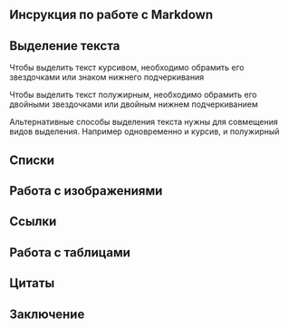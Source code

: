 ## Инсрукция по работе с Markdown

## Выделение текста

Чтобы выделить текст курсивом, необходимо обрамить его звездочками или знаком нижнего подчеркивания

Чтобы выделить текст полужирным, необходимо обрамить его двойными звездочками или двойным нижнем подчеркиванием

Альтернативные способы выделения текста нужны для совмещения видов выделения. Например одновременно и курсив, и полужирный

## Списки

## Работа с изображениями

## Ссылки

## Работа с таблицами

## Цитаты

## Заключение